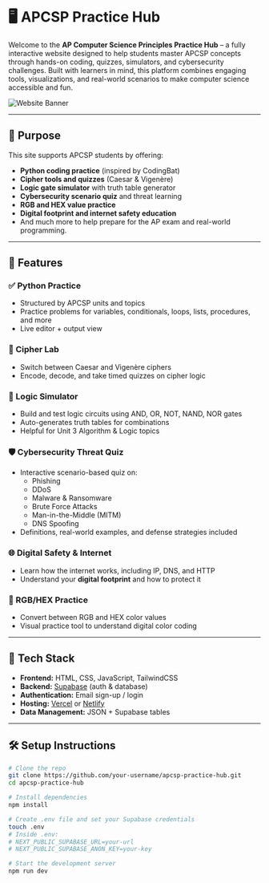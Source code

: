 # 🖥️ APCSP Practice Hub

Welcome to the **AP Computer Science Principles Practice Hub** – a fully interactive website designed to help students master APCSP concepts through hands-on coding, quizzes, simulators, and cybersecurity challenges. Built with learners in mind, this platform combines engaging tools, visualizations, and real-world scenarios to make computer science accessible and fun.

![Website Banner](images/banner.png) <!-- Replace with actual image path -->

---

## 🎯 Purpose

This site supports APCSP students by offering:

- **Python coding practice** (inspired by CodingBat)
- **Cipher tools and quizzes** (Caesar & Vigenère)
- **Logic gate simulator** with truth table generator
- **Cybersecurity scenario quiz** and threat learning
- **RGB and HEX value practice**
- **Digital footprint and internet safety education**
- And much more to help prepare for the AP exam and real-world programming.

---

## 🚀 Features

### ✅ Python Practice
- Structured by APCSP units and topics
- Practice problems for variables, conditionals, loops, lists, procedures, and more
- Live editor + output view

### 🔐 Cipher Lab
- Switch between Caesar and Vigenère ciphers
- Encode, decode, and take timed quizzes on cipher logic

### 🔢 Logic Simulator
- Build and test logic circuits using AND, OR, NOT, NAND, NOR gates
- Auto-generates truth tables for combinations
- Helpful for Unit 3 Algorithm & Logic topics

### 🛡️ Cybersecurity Threat Quiz
- Interactive scenario-based quiz on:
  - Phishing
  - DDoS
  - Malware & Ransomware
  - Brute Force Attacks
  - Man-in-the-Middle (MITM)
  - DNS Spoofing
- Definitions, real-world examples, and defense strategies included

### 🌐 Digital Safety & Internet
- Learn how the internet works, including IP, DNS, and HTTP
- Understand your **digital footprint** and how to protect it

### 🎨 RGB/HEX Practice
- Convert between RGB and HEX color values
- Visual practice tool to understand digital color coding

---

## 🧱 Tech Stack

- **Frontend:** HTML, CSS, JavaScript, TailwindCSS
- **Backend:** [Supabase](https://supabase.com) (auth & database)
- **Authentication:** Email sign-up / login
- **Hosting:** [Vercel](https://vercel.com) or [Netlify](https://www.netlify.com)
- **Data Management:** JSON + Supabase tables

---

## 🛠️ Setup Instructions

```bash
# Clone the repo
git clone https://github.com/your-username/apcsp-practice-hub.git
cd apcsp-practice-hub

# Install dependencies
npm install

# Create .env file and set your Supabase credentials
touch .env
# Inside .env:
# NEXT_PUBLIC_SUPABASE_URL=your-url
# NEXT_PUBLIC_SUPABASE_ANON_KEY=your-key

# Start the development server
npm run dev
